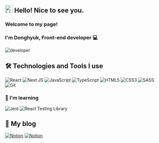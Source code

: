 <h2><img alt="Hello" src="https://user-images.githubusercontent.com/91944649/167241515-2f3d6610-255d-4e49-89d0-5bcee48859a9.gif" width="25" height="25"> Hello! Nice to see you. </h2>


<h3>Welcome to my page!</h3>
<h3>I'm Donghyuk, Front-end developer 💻</h3>

<img alt="developer" src="https://noticon-static.tammolo.com/dgggcrkxq/image/upload/v1646919223/noticon/yv2679vxi8vusyvngyyv.png" />
  
  
<h2>🛠 Technologies and Tools I use</h2>

![React](https://img.shields.io/badge/React-20232A?style=for-the-badge&logo=react&logoColor=61DAFB)
![Next JS](https://img.shields.io/badge/Next-black?style=for-the-badge&logo=next.js&logoColor=white)
![JavaScript](https://img.shields.io/badge/JavaScript-F7DF1E?style=for-the-badge&logo=javascript&logoColor=black)
![TypeScript](https://img.shields.io/badge/TypeScript-007ACC?style=for-the-badge&logo=typescript&logoColor=white)
![HTML5](https://img.shields.io/badge/HTML5-E34F26?style=for-the-badge&logo=html5&logoColor=white)
![CSS3](https://img.shields.io/badge/CSS3-1572B6?style=for-the-badge&logo=css3&logoColor=white)
![SASS](https://img.shields.io/badge/Sass-CC6699?style=for-the-badge&logo=sass&logoColor=white)
![Git](	https://img.shields.io/badge/GIT-E44C30?style=for-the-badge&logo=git&logoColor=white)
</br>
<h3>📖 I'm learning</h3>
  
![Jest](https://img.shields.io/badge/Jest-323330?style=for-the-badge&logo=Jest&logoColor=white)
![React Testing Library](https://img.shields.io/badge/testing%20library-323330?style=for-the-badge&logo=testing-library&logoColor=red)

<h2>📔 My blog</h2>

<a href="https://www.notion.so/Doyu-01b5304c18ec49969140fe4021c768f1">![Notion](https://img.shields.io/badge/Notion-000000?style=for-the-badge&logo=notion&logoColor=white)</a>
<a href="https://doyu-blog.vercel.app/">![Notion](https://img.shields.io/badge/Blog-56b366?style=for-the-badge)</a>

<!--
**YUDONGHYUK/YUDONGHYUK** is a ✨ _special_ ✨ repository because its `README.md` (this file) appears on your GitHub profile.

Here are some ideas to get you started:

- 🔭 I’m currently working on ...
- 🌱 I’m currently learning ...
- 👯 I’m looking to collaborate on ...
- 🤔 I’m looking for help with ...
- 💬 Ask me about ...
- 📫 How to reach me: ...
- 😄 Pronouns: ...
- ⚡ Fun fact: ...
-->
